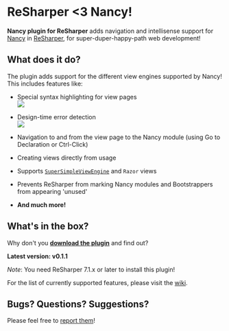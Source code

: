 # **ReSharper <3 Nancy!**

**Nancy plugin for ReSharper** adds navigation and intellisense support for [Nancy](http://nancyfx.org/) in [ReSharper](http://www.jetbrains.com/resharper/), for super-duper-happy-path web development!

## What does it do?

The plugin adds support for the different view engines supported by Nancy! This includes features like:

- Special syntax highlighting for view pages  
![](http://i.imgur.com/xu2htE4.png)

- Design-time error detection  
![](http://i.imgur.com/Dj5eenY.png)

- Navigation to and from the view page to the Nancy module (using Go to Declaration or Ctrl-Click)  

- Creating views directly from usage

- Supports [`SuperSimpleViewEngine`](https://github.com/NancyFx/Nancy/wiki/The-Super-Simple-View-Engine) and `Razor` views

- Prevents ReSharper from marking Nancy modules and Bootstrappers from appearing 'unused'

- **And much more!**

## What's in the box?

Why don't you [**download the plugin**](http://dl.bintray.com/content/hmemcpy/Nancy-ReSharper-Plugin/NancyReSharperPlugin.0.1.1.msi?direct) and find out?

**Latest version: v0.1.1**

*Note*: You need ReSharper 7.1.x or later to install this plugin!

For the list of currently supported features, please visit the [wiki](https://github.com/hmemcpy/Nancy-ReSharper-Plugin/wiki).

## Bugs? Questions? Suggestions?

Please feel free to [report them](https://github.com/hmemcpy/Nancy-ReSharper-Plugin/issues)!

